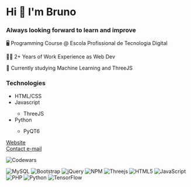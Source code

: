 <h1>Hi 👋 I'm Bruno</h1>

<!-- <h3>I would say my strongest points are problem-solving and a great desire for innovation.</h3> -->
<h3>Always looking forward to learn and improve</h3>

<p>🖥️ Programming Course @ Escola Profissional de Tecnologia Digital</p>

<p>👨‍💻 2+ Years of Work Experience as Web Dev</p>

<p>🧭 Currently studying Machine Learning and ThreeJS</p>

<!-- <img width="381" height="381" src="artifact.gif"> -->

<h3>Technologies</h3>
<ul>
  <li>HTML/CSS</li>
  <li>Javascript</li>
  <ul>
    <li>ThreeJS</li>
  </ul>
  <li>Python</li>
  <ul>
    <li>PyQT6</li>
  </ul>
</ul>

<a href="https://xbdrcx.github.io" target="blank_">Website</a>
<br>
<a href="mailto:contact.brunocruz@gmail.com">Contact e-mail</a>

![Codewars](https://www.codewars.com/users/xbdrcx/badges/large)

![MySQL](https://img.shields.io/badge/mysql-4479A1.svg?style=for-the-badge&logo=mysql&logoColor=white)  ![Bootstrap](https://img.shields.io/badge/bootstrap-%238511FA.svg?style=for-the-badge&logo=bootstrap&logoColor=white)  ![jQuery](https://img.shields.io/badge/jquery-%230769AD.svg?style=for-the-badge&logo=jquery&logoColor=white)  ![NPM](https://img.shields.io/badge/NPM-%23CB3837.svg?style=for-the-badge&logo=npm&logoColor=white)  ![Threejs](https://img.shields.io/badge/threejs-black?style=for-the-badge&logo=three.js&logoColor=white)  ![HTML5](https://img.shields.io/badge/html5-%23E34F26.svg?style=for-the-badge&logo=html5&logoColor=white)  ![JavaScript](https://img.shields.io/badge/javascript-%23323330.svg?style=for-the-badge&logo=javascript&logoColor=%23F7DF1E)  ![PHP](https://img.shields.io/badge/php-%23777BB4.svg?style=for-the-badge&logo=php&logoColor=white)  ![Python](https://img.shields.io/badge/python-3670A0?style=for-the-badge&logo=python&logoColor=ffdd54)  ![TensorFlow](https://img.shields.io/badge/TensorFlow-%23FF6F00.svg?style=for-the-badge&logo=TensorFlow&logoColor=white)
